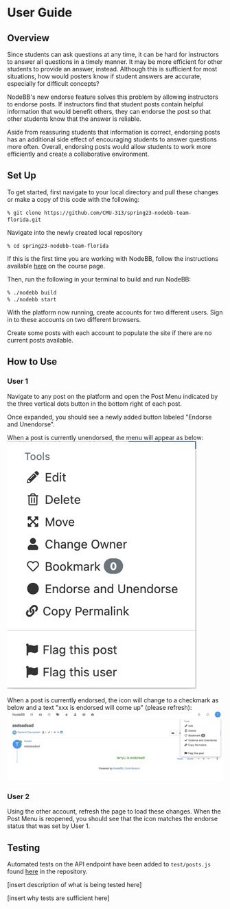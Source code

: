 # User Guide

## Overview

Since students can ask questions at any time, it can be hard for instructors to answer all questions in a timely manner. It may be more efficient for other students to provide an answer, instead. Although this is sufficient for most situations, how would posters know if student answers are accurate, especially for difficult concepts?

NodeBB's new endorse feature solves this problem by allowing instructors to endorse posts. If instructors find that student posts contain helpful information that would benefit others, they can endorse the post so that other students know that the answer is reliable.

Aside from reassuring students that information is correct, endorsing posts has an additional side effect of encouraging students to answer questions more often. Overall, endorsing posts would allow students to work more efficiently and create a collaborative environment.

## Set Up

To get started, first navigate to your local directory and pull these changes or make a copy of this code with the following:

```
% git clone https://github.com/CMU-313/spring23-nodebb-team-florida.git
```

Navigate into the newly created local repository

```
% cd spring23-nodebb-team-florida
```

If this is the first time you are working with NodeBB, follow the instructions available [here](https://cmu-313.github.io/projects/P1/#getting-started) on the course page.

Then, run the following in your terminal to build and run NodeBB:

```
% ./nodebb build
% ./nodebb start
```

With the platform now running, create accounts for two different users. Sign in to these accounts on two different browsers.

Create some posts with each account to populate the site if there are no current posts available.

## How to Use

### User 1

Navigate to any post on the platform and open the Post Menu indicated by the three vertical dots button in the bottom right of each post.

Once expanded, you should see a newly added button labeled "Endorse and Unendorse".

When a post is currently unendorsed, the menu will appear as below:
![image](./postmenu_unendorsed.png)

When a post is currently endorsed, the icon will change to a checkmark as below and a text "xxx is endorsed will come up" (please refresh):
![image](./postmenu_endorsed.png)

### User 2

Using the other account, refresh the page to load these changes. When the Post Menu is reopened, you should see that the icon matches the endorse status that was set by User 1.

## Testing

Automated tests on the API endpoint have been added to `test/posts.js` found [here](https://github.com/CMU-313/spring23-nodebb-team-florida/blob/main/test/posts.js) in the repository.

[insert description of what is being tested here]

[insert why tests are sufficient here]
